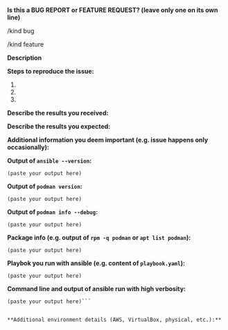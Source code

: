 <!--
---------------------------------------------------
BUG REPORT INFORMATION
---------------------------------------------------
Use the commands below to provide key information from your environment:
You do NOT have to include this information if this is a FEATURE REQUEST

Please update your version of Podman Ansible modules to the latest possible and
retry your command before creating an issue.
-->

**Is this a BUG REPORT or FEATURE REQUEST? (leave only one on its own line)**

/kind bug

/kind feature

**Description**

<!--
Briefly describe the problem you are having in a few paragraphs.
-->

**Steps to reproduce the issue:**

1.

2.

3.

**Describe the results you received:**


**Describe the results you expected:**


**Additional information you deem important (e.g. issue happens only occasionally):**


**Output of `ansible --version`:**

```
(paste your output here)
```

**Output of `podman version`:**

```
(paste your output here)
```

**Output of `podman info --debug`:**

```
(paste your output here)
```

**Package info (e.g. output of `rpm -q podman` or `apt list podman`):**

```
(paste your output here)
```

**Playbok you run with ansible (e.g. content of `playbook.yaml`):**

```
(paste your output here)
```

**Command line and output of ansible run with high verbosity:**

```
(paste your output here)```


**Additional environment details (AWS, VirtualBox, physical, etc.):**
